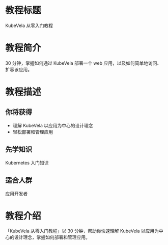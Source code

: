 # 教程标题
KubeVela 从零入门教程

# 教程简介
30 分钟，掌握如何通过 KubeVela 部署一个 web 应用，以及如何简单地访问、扩容该应用。

# 教程描述

## 你将获得
- 理解 KubeVela 以应用为中心的设计理念
- 轻松部署和管理应用

## 先学知识
Kubernetes 入门知识

## 适合人群
应用开发者

# 教程介绍
「KubeVela 从零入门教程」以 30 分钟，帮助你快速理解 KubeVela 以应用为中心的设计理念，掌握如何部署和管理应用。
